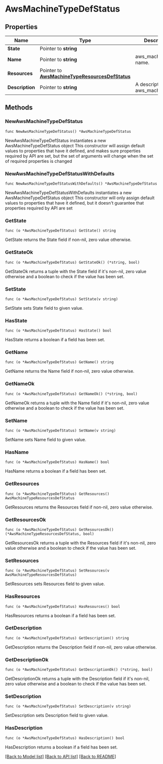 # AwsMachineTypeDefStatus

## Properties

Name | Type | Description | Notes
------------ | ------------- | ------------- | -------------
**State** | Pointer to **string** |  | [optional] 
**Name** | Pointer to **string** | aws_machine_type name. | [optional] 
**Resources** | Pointer to [**AwsMachineTypeResourcesDefStatus**](AwsMachineTypeResourcesDefStatus.md) |  | [optional] 
**Description** | Pointer to **string** | A description for aws_machine_type. | [optional] 

## Methods

### NewAwsMachineTypeDefStatus

`func NewAwsMachineTypeDefStatus() *AwsMachineTypeDefStatus`

NewAwsMachineTypeDefStatus instantiates a new AwsMachineTypeDefStatus object
This constructor will assign default values to properties that have it defined,
and makes sure properties required by API are set, but the set of arguments
will change when the set of required properties is changed

### NewAwsMachineTypeDefStatusWithDefaults

`func NewAwsMachineTypeDefStatusWithDefaults() *AwsMachineTypeDefStatus`

NewAwsMachineTypeDefStatusWithDefaults instantiates a new AwsMachineTypeDefStatus object
This constructor will only assign default values to properties that have it defined,
but it doesn't guarantee that properties required by API are set

### GetState

`func (o *AwsMachineTypeDefStatus) GetState() string`

GetState returns the State field if non-nil, zero value otherwise.

### GetStateOk

`func (o *AwsMachineTypeDefStatus) GetStateOk() (*string, bool)`

GetStateOk returns a tuple with the State field if it's non-nil, zero value otherwise
and a boolean to check if the value has been set.

### SetState

`func (o *AwsMachineTypeDefStatus) SetState(v string)`

SetState sets State field to given value.

### HasState

`func (o *AwsMachineTypeDefStatus) HasState() bool`

HasState returns a boolean if a field has been set.

### GetName

`func (o *AwsMachineTypeDefStatus) GetName() string`

GetName returns the Name field if non-nil, zero value otherwise.

### GetNameOk

`func (o *AwsMachineTypeDefStatus) GetNameOk() (*string, bool)`

GetNameOk returns a tuple with the Name field if it's non-nil, zero value otherwise
and a boolean to check if the value has been set.

### SetName

`func (o *AwsMachineTypeDefStatus) SetName(v string)`

SetName sets Name field to given value.

### HasName

`func (o *AwsMachineTypeDefStatus) HasName() bool`

HasName returns a boolean if a field has been set.

### GetResources

`func (o *AwsMachineTypeDefStatus) GetResources() AwsMachineTypeResourcesDefStatus`

GetResources returns the Resources field if non-nil, zero value otherwise.

### GetResourcesOk

`func (o *AwsMachineTypeDefStatus) GetResourcesOk() (*AwsMachineTypeResourcesDefStatus, bool)`

GetResourcesOk returns a tuple with the Resources field if it's non-nil, zero value otherwise
and a boolean to check if the value has been set.

### SetResources

`func (o *AwsMachineTypeDefStatus) SetResources(v AwsMachineTypeResourcesDefStatus)`

SetResources sets Resources field to given value.

### HasResources

`func (o *AwsMachineTypeDefStatus) HasResources() bool`

HasResources returns a boolean if a field has been set.

### GetDescription

`func (o *AwsMachineTypeDefStatus) GetDescription() string`

GetDescription returns the Description field if non-nil, zero value otherwise.

### GetDescriptionOk

`func (o *AwsMachineTypeDefStatus) GetDescriptionOk() (*string, bool)`

GetDescriptionOk returns a tuple with the Description field if it's non-nil, zero value otherwise
and a boolean to check if the value has been set.

### SetDescription

`func (o *AwsMachineTypeDefStatus) SetDescription(v string)`

SetDescription sets Description field to given value.

### HasDescription

`func (o *AwsMachineTypeDefStatus) HasDescription() bool`

HasDescription returns a boolean if a field has been set.


[[Back to Model list]](../README.md#documentation-for-models) [[Back to API list]](../README.md#documentation-for-api-endpoints) [[Back to README]](../README.md)


